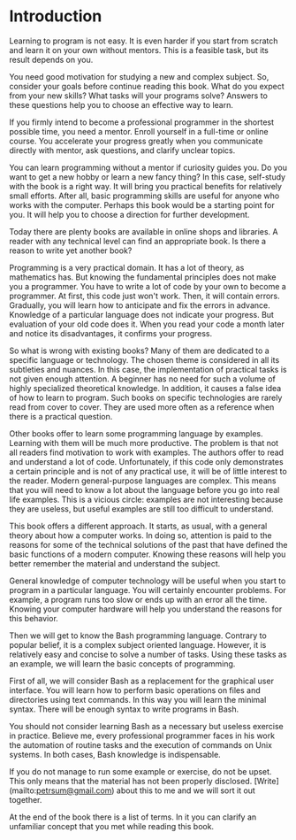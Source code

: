 # Introduction

Learning to program is not easy. It is even harder if you start from scratch and learn it on your own without mentors. This is a feasible task, but its result depends on you.

You need good motivation for studying a new and complex subject. So, consider your goals before continue reading this book. What do you expect from your new skills? What tasks will your programs solve? Answers to these questions help you to choose an effective way to learn.

If you firmly intend to become a professional programmer in the shortest possible time, you need a mentor. Enroll yourself in a full-time or online course. You accelerate your progress greatly when you communicate directly with mentor, ask questions, and clarify unclear topics.

You can learn programming without a mentor if curiosity guides you. Do you want to get a new hobby or learn a new fancy thing? In this case, self-study with the book is a right way. It will bring you practical benefits for relatively small efforts. After all, basic programming skills are useful for anyone who works with the computer. Perhaps this book would be a starting point for you. It will help you to choose a direction for further development.

Today there are plenty books are available in online shops and libraries. A reader with any technical level can find an appropriate book. Is there a reason to write yet another book?

Programming is a very practical domain. It has a lot of theory, as mathematics has. But knowing the fundamental principles does not make you a programmer. You have to write a lot of code by your own to become a programmer. At first, this code just won't work. Then, it will contain errors. Gradually, you will learn how to anticipate and fix the errors in advance. Knowledge of a particular language does not indicate your progress. But evaluation of your old code does it. When you read your code a month later and notice its disadvantages, it confirms your progress.

So what is wrong with existing books? Many of them are dedicated to a specific language or technology. The chosen theme is considered in all its subtleties and nuances. In this case, the implementation of practical tasks is not given enough attention. A beginner has no need for such a volume of highly specialized theoretical knowledge. In addition, it causes a false idea of how to learn to program. Such books on specific technologies are rarely read from cover to cover. They are used more often as a reference when there is a practical question.

Other books offer to learn some programming language by examples. Learning with them will be much more productive. The problem is that not all readers find motivation to work with examples. The authors offer to read and understand a lot of code. Unfortunately, if this code only demonstrates a certain principle and is not of any practical use, it will be of little interest to the reader. Modern general-purpose languages are complex. This means that you will need to know a lot about the language before you go into real life examples. This is a vicious circle: examples are not interesting because they are useless, but useful examples are still too difficult to understand.

This book offers a different approach. It starts, as usual, with a general theory about how a computer works. In doing so, attention is paid to the reasons for some of the technical solutions of the past that have defined the basic functions of a modern computer. Knowing these reasons will help you better remember the material and understand the subject.

General knowledge of computer technology will be useful when you start to program in a particular language. You will certainly encounter problems. For example, a program runs too slow or ends up with an error all the time. Knowing your computer hardware will help you understand the reasons for this behavior.

Then we will get to know the Bash programming language. Contrary to popular belief, it is a complex subject oriented language. However, it is relatively easy and concise to solve a number of tasks. Using these tasks as an example, we will learn the basic concepts of programming.

First of all, we will consider Bash as a replacement for the graphical user interface. You will learn how to perform basic operations on files and directories using text commands. In this way you will learn the minimal syntax. There will be enough syntax to write programs in Bash.

You should not consider learning Bash as a necessary but useless exercise in practice. Believe me, every professional programmer faces in his work the automation of routine tasks and the execution of commands on Unix systems. In both cases, Bash knowledge is indispensable.

If you do not manage to run some example or exercise, do not be upset. This only means that the material has not been properly disclosed. [Write] (mailto:petrsum@gmail.com) about this to me and we will sort it out together.

At the end of the book there is a list of terms. In it you can clarify an unfamiliar concept that you met while reading this book.